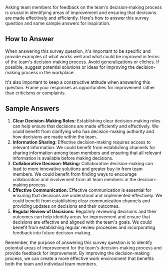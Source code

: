 

Asking team members for feedback on the team's decision-making process is crucial in identifying areas of improvement and ensuring that decisions are made effectively and efficiently. Here's how to answer this survey question and some sample answers for inspiration.

How to Answer
-------------

When answering this survey question, it's important to be specific and provide examples of what works well and what could be improved in terms of the team's decision-making process. Avoid generalizations or cliches. If possible, suggest potential solutions or ideas for improving the decision-making process in the workplace.

It's also important to keep a constructive attitude when answering this question. Frame your responses as opportunities for improvement rather than criticisms or complaints.

Sample Answers
--------------

1. **Clear Decision-Making Roles:** Establishing clear decision-making roles can help ensure that decisions are made efficiently and effectively. We could benefit from clarifying who has decision-making authority and how decisions are made within the team.
2. **Information Sharing:** Effective decision-making requires access to relevant information. We could benefit from establishing channels for sharing information among team members and ensuring that all relevant information is available before making decisions.
3. **Collaborative Decision-Making:** Collaborative decision-making can lead to more innovative solutions and greater buy-in from team members. We could benefit from finding ways to encourage collaboration and involvement from all team members in the decision-making process.
4. **Effective Communication:** Effective communication is essential for ensuring that decisions are understood and implemented effectively. We could benefit from establishing clear communication channels and providing updates on decisions and their outcomes.
5. **Regular Review of Decisions:** Regularly reviewing decisions and their outcomes can help identify areas for improvement and ensure that decisions are effective and aligned with the team's goals. We could benefit from establishing regular review processes and incorporating feedback into future decision-making.

Remember, the purpose of answering this survey question is to identify potential areas of improvement for the team's decision-making process and provide feedback for improvement. By improving the decision-making process, we can create a more effective work environment that benefits both the team and individual team members.

